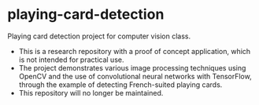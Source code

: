 # playing-card-detection
Playing card detection project for computer vision class.

* This is a research repository with a proof of concept application, which is not intended for practical use.
* The project demonstrates various image processing techniques using OpenCV and the use of convolutional neural networks with TensorFlow, through the example of detecting French-suited playing cards.
* This repository will no longer be maintained.
